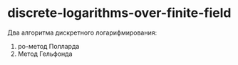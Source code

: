 # discrete-logarithms-over-finite-field

Два алгоритма дискретного логарифмирования:
1.	ро-метод Полларда
2.	Метод Гельфонда